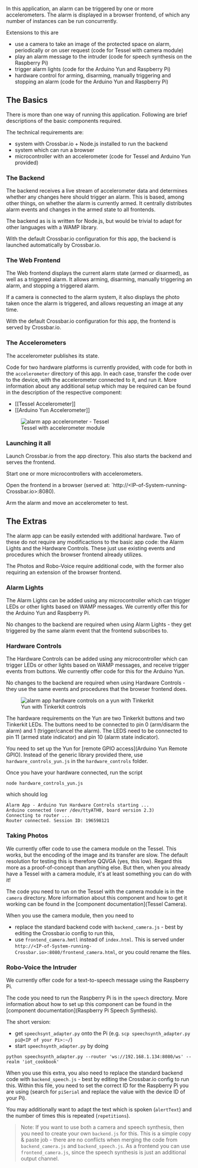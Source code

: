 In this application, an alarm can be triggered by one or more accelerometers. The alarm is displayed in a browser frontend, of which any number of instances can be run concurrently.

Extensions to this are

* use a camera to take an image of the protected space on alarm, periodically or on user request (code for Tessel with camera module)
* play an alarm message to the intruder (code for speech synthesis on the Raspberry Pi)
* trigger alarm lights (code for the Arduino Yun and Raspberry Pi)
* hardware control for arming, disarming, manually triggering and stopping an alarm (code for the Arduino Yun and Raspberry Pi)

## The Basics

There is more than one way of running this application. Following are brief descriptions of the basic components required.

The technical requirements are:

* system with Crossbar.io + Node.js installed to run the backend
* system which can run a browser
* microcontroller with an accelerometer (code for Tessel and Arduino Yun provided)

### The Backend

The backend receives a live stream of accelerometer data and determines whether any changes here should trigger an alarm. This is based, among other things, on whether the alarm is currently armed. It centrally distributes alarm events and changes in the armed state to all frontends.

The backend as is is written for Node.js, but would be trivial to adapt for other languages with a WAMP library. 

With the default Crossbar.io configuration for this app, the backend is launched automatically by Crossbar.io.

### The Web Frontend

The Web frontend displays the current alarm state (armed or disarmed), as well as a triggered alarm. It allows arming, disarming, manually triggering an alarm, and stopping a triggered alarm. 

If a camera is connected to the alarm system, it also displays the photo taken once the alarm is triggered, and allows requesting an image at any time.

With the default Crossbar.io configuration for this app, the frontend is served by Crossbar.io.

### The Accelerometers

The accelerometer publishes its state. 

Code for two hardware platforms is currently provided, with code for both in the `accelerometer` directory of this app. In each case, transfer the code over to the device, with the accelerometer connected to it, and run it. More information about any additional setup which may be required can be found in the description of the respective component:

* [[Tessel Accelerometer]]
* [[Arduino Yun Accelerometer]]

<figure>
   <img src="/static/img/iotcookbook/alarmapp/accelerometer_tessel.jpg" alt="alarm app accelerometer - Tessel" class="imgCentered">
   <figcaption>Tessel with accelerometer module</figcaption>
</figure>


### Launching it all

Launch Crossbar.io from the app directory. This also starts the backend and serves the frontend.

Start one or more microcontrollers with accelerometers.

Open the frontend in a browser (served at: `http://<IP-of-System-running-Crossbar.io>:8080).

Arm the alarm and move an accelerometer to test.



## The Extras

The alarm app can be easily extended with additional hardware. Two of these do not require any modificactions to the basic app code: the Alarm Lights and the Hardware Controls. These just use existing events and procedures which the browser frontend already utilizes.

The Photos and Robo-Voice require additional code, with the former also requiring an extension of the browser frontend.

### Alarm Lights

The Alarm Lights can be added using any microcontroller which can trigger LEDs or other lights based on WAMP messages. We currently offer this for the Arduino Yun and Raspberry Pi.

No changes to the backend are required when using Alarm Lights - they get triggered by the same alarm event that the frontend subscribes to.

### Hardware Controls

The Hardware Controls can be added using any microcontroller which can trigger LEDs or other lights based on WAMP messages, and receive trigger events from buttons. We currently offer code for this for the Arduino Yun.

No changes to the backend are required when using Hardware Controls - they use the same events and procedures that the browser frontend does.

<figure>
   <img src="/static/img/iotcookbook/alarmapp/hardware_controls_yun.jpg" alt="alarm app hardware controls on a yun with Tinkerkit" class="imgCentered">
   <figcaption>Yun with Tinkerkit controls</figcaption>
</figure>

The hardware requirements on the Yun are two Tinkerkit buttons and two Tinkerkit LEDs. The buttons need to be connected to pin 0 (arm/disarm the alarm) and 1 (trigger/cancel the alarm). The LEDS need to be connected to pin 11 (armed state indicator) and pin 10 (alarm state indicator).

You need to set up the Yun for [remote GPIO access](Arduino Yun Remote GPIO). Instead of the generic library provided there, use `hardware_controls_yun.js` in the `hardware_controls` folder.

Once you have your hardware connected, run the script

```shell
node hardware_controls_yun.js
```

which should log

```shell
Alarm App - Arduino Yun Hardware Controls starting ...
Arduino connected (over /dev/ttyATH0, board version 2.3)
Connecting to router ...
Router connected. Session ID: 196598121
```

### Taking Photos

We currently offer code to use the camera module on the Tessel. This works, but the encoding of the image and its transfer are slow. The default resolution for testing this is therefore QQVGA (yes, this low). Regard this more as a proof-of-concept than anything else. But then, when you already have a Tessel with a camera module, it's at least something you can do with it!

The code you need to run on the Tessel with the camera module is in the `camera` directory. More information about this component and how to get it working can be found in the [component documentation](Tessel Camera).

When you use the camera module, then you need to 

* replace the standard backend code with `backend_camera.js` - best by editing the Crossbar.io config to run this,
* use `frontend_camera.hmtl` instead of `index.html`. This is served under `http://<IP-of-System-running-Crossbar.io>:8080/frontend_camera.html`, or you could rename the files.

### Robo-Voice the Intruder

We currently offer code for a text-to-speech message using the Raspberry Pi.

The code you need to run the Raspberry Pi is in the `speech` directory. More information about how to set up this component can be found in the [component documentation](Raspberry Pi Speech Synthesis).

The short version: 

* get `speechsynt_adapter.py` onto the Pi (e.g. `scp speechsynth_adapter.py pi@<IP of your Pi>:~/`)
* start `speechsynth_adapter.py` by doing
```
python speechsynth_adapter.py --router 'ws://192.168.1.134:8080/ws' --realm 'iot_cookbook'
```

When you use this extra, you also need to replace the standard backend code with `backend_speech.js` - best by editing the Crossbar.io config to run this. Within this file, you need to set the correct ID for the Raspberry Pi you are using (search for  `piSerial` and replace the value with the device ID of your Pi). 

You may additionally want to adapt the text which is spoken (`alertText`) and the number of times this is repeated (`repetitions`).

> Note: If you want to use both a camera and speech synthesis, then you need to create your own `backend.js` for this. This is a simple copy & paste job - there are no conflicts when merging the code from `backend_camera.js` and `backend_speech.js`. As a frontend you can use `frontend_camera.js`, since the speech synthesis is just an additional output channel.
